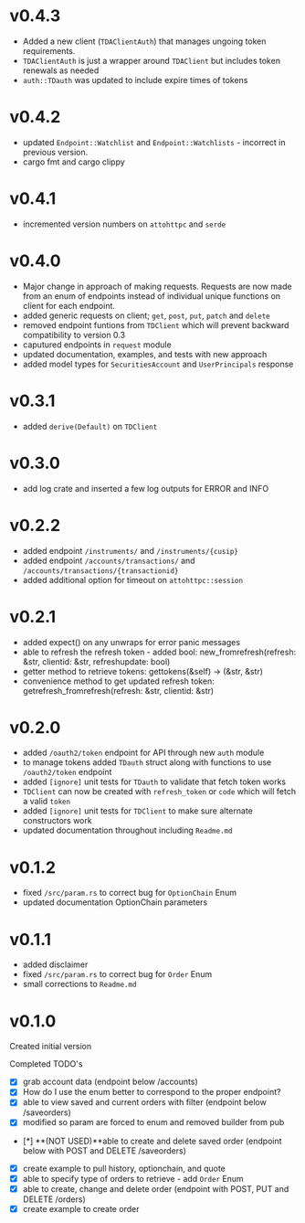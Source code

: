 # v0.4.3
- Added a new client (`TDAClientAuth`) that manages ungoing token requirements.
- `TDAClientAuth` is just a wrapper around `TDAClient` but includes token renewals as needed
- `auth::TDauth` was updated to include expire times of tokens

# v0.4.2
- updated `Endpoint::Watchlist` and `Endpoint::Watchlists` - incorrect in previous version.
- cargo fmt and cargo clippy

# v0.4.1
- incremented version numbers on `attohttpc` and `serde`

# v0.4.0
 - Major change in approach of making requests.  Requests are now made from an enum of endpoints instead of individual unique functions on client for each endpoint.
 - added generic requests on client; `get`, `post`, `put`, `patch` and `delete`
 - removed endpoint funtions from `TDClient` which will prevent backward compatibility to version 0.3
 - caputured endpoints in `request` module
 - updated documentation, examples, and tests with new approach
 - added model types for `SecuritiesAccount` and `UserPrincipals` response

# v0.3.1
- added `derive(Default)` on `TDClient`

# v0.3.0
- add log crate and inserted a few log outputs for ERROR and INFO


# v0.2.2
- added endpoint `/instruments/` and `/instruments/{cusip}`
- added endpoint `/accounts/transactions/` and `/accounts/transactions/{transactionid}`
- added additional option for timeout on `attohttpc::session`


# v0.2.1
- added expect() on any unwraps for error panic messages
- able to refresh the refresh token - added bool: new_fromrefresh(refresh: &str, clientid: &str, refreshupdate: bool)
- getter method to retrieve tokens: gettokens(&self) -> (&str, &str)
- convenience method to get updated refresh token: getrefresh_fromrefresh(refresh: &str, clientid: &str)


# v0.2.0
- added `/oauth2/token` endpoint for API through new `auth` module
- to manage tokens added `TDauth` struct along with functions to use `/oauth2/token` endpoint
- added `[ignore]` unit tests for `TDauth` to validate that fetch token works
- `TDClient` can now be created with `refresh_token` or `code` which will fetch a valid `token`
- added `[ignore]` unit tests for `TDClient` to make sure alternate constructors work
- updated documentation throughout including `Readme.md`


# v0.1.2

- fixed `/src/param.rs` to correct bug for `OptionChain` Enum
- updated documentation OptionChain parameters


# v0.1.1

- added disclaimer
- fixed `/src/param.rs` to correct bug for `Order` Enum
- small corrections to `Readme.md`


# v0.1.0

Created initial version 

Completed TODO's
- [X] grab account data (endpoint below /accounts)
- [X] How do I use the enum better to correspond to the proper endpoint?
- [X] able to view saved and current orders with filter (endpoint below /saveorders)
- [X] modified so param are forced to enum and removed builder from pub
- [*] **(NOT USED)**able to create and delete saved order  (endpoint below with POST and DELETE /saveorders)
- [X] create example to pull history, optionchain, and quote
- [X] able to specify type of orders to retrieve - add `Order` Enum
- [X] able to create, change and delete order (endpoint with POST, PUT and DELETE /orders)
- [X] create example to create order
